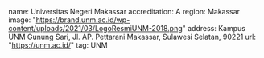 name: Universitas Negeri Makassar
accreditation: A
region: Makassar
image: "https://brand.unm.ac.id/wp-content/uploads/2021/03/LogoResmiUNM-2018.png"
address: Kampus UNM Gunung Sari, Jl. AP. Pettarani Makassar, Sulawesi Selatan, 90221
url: "https://unm.ac.id/"
tag: UNM
